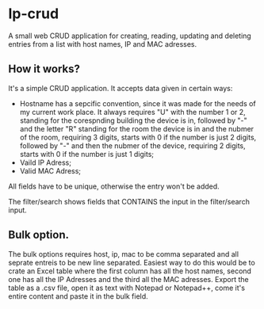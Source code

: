 <h1>Ip-crud</h1>
<p>A small web CRUD application for creating, reading, updating and deleting entries from a list with host names, IP and MAC adresses.</p>
<h2>How it works?</h2>
<p>It's a simple CRUD application. It accepts data given in certain ways:</p>
<ul>
  <li>Hostname has a sepcific convention, since it was made for the needs of my current work place. It always requires "U" with the number 1 or 2, standing for the corespnding building the device is in, followed by "-" and the letter "R" standing for the room the device is in and the nubmer of the room, requiring 3 digits, starts with 0 if the number is just 2 digits, followed by "-" and then the nubmer of the device, requiring 2 digits, starts with 0 if the number is just 1 digits;</li>
  <li>Vaild IP Adress;</li>
  <li>Valid MAC Adress;</li>
</ul>
<p>All fields have to be unique, otherwise the entry won't be added.</p>
<p>The filter/search shows fields that CONTAINS the input in the filter/search input.</p>
<h2>Bulk option.</h2>
<p>The bulk options requires host, ip, mac to be comma separated and all seprate entreis to be new line separated. Easiest way to do this would be to crate an Excel table where the first column has all the host names, second one has all the IP Adresses and the third all the MAC adresses. Export the table as a .csv file, open it as text with Notepad or Notepad++, come it's entire content and paste it in the bulk field.</p>
